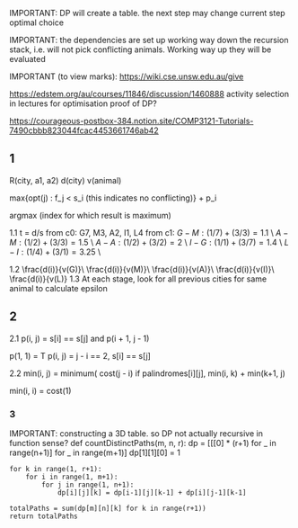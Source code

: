 <!-- SPDX-License-Identifier: zlib-acknowledgement -->

IMPORTANT: DP will create a table. the next step may change current step optimal choice

IMPORTANT: the dependencies are set up working way down the recursion stack, i.e. will not pick conflicting animals.
Working way up they will be evaluated


IMPORTANT (to view marks): https://wiki.cse.unsw.edu.au/give  

https://edstem.org/au/courses/11846/discussion/1460888
activity selection in lectures for optimisation proof of DP?

https://courageous-postbox-384.notion.site/COMP3121-Tutorials-7490cbbb823044fcac4453661746ab42

## 1
R(city, a1, a2)
d(city)
v(animal)

max{opt(j) : f_j < s_i (this indicates no conflicting)} + p_i

argmax (index for which result is maximum)

1.1
t = d/s
from c0:
G7, M3, A2, I1, L4
from c1:
$G-M: (1/7)+(3/3) = 1.1$ \\
$A-M: (1/2)+(3/3) = 1.5$ \\ 
$A-A: (1/2)+(3/2) = 2$ \\ 
$I-G: (1/1)+(3/7) = 1.4$ \\ 
$L-I: (1/4)+(3/1) = 3.25$ \\

1.2
    \frac{d(i)}{v(G)}\\
    \frac{d(i)}{v(M)}\\
    \frac{d(i)}{v(A)}\\
    \frac{d(i)}{v(I)}\\
    \frac{d(i)}{v(L)}
1.3
At each stage, look for all previous cities for same animal to calculate epsilon

## 2
2.1
p(i, j) = s[i] == s[j] and p(i + 1, j - 1)

p(1, 1) = T
p(i, j) = j - i == 2, s[i] == s[j]

2.2
min(i, j) = minimum(  cost(j - i) if palindromes[i][j],
                      min(i, k) + min(k+1, j)

min(i, i) = cost(1)

  

### 3
IMPORTANT: constructing a 3D table. so DP not actually recursive in function sense?
def countDistinctPaths(m, n, r):
    dp = [[[0] * (r+1) for _ in range(n+1)] for _ in range(m+1)]
    dp[1][1][0] = 1

    for k in range(1, r+1):
        for i in range(1, m+1):
            for j in range(1, n+1):
                dp[i][j][k] = dp[i-1][j][k-1] + dp[i][j-1][k-1]

    totalPaths = sum(dp[m][n][k] for k in range(r+1))
    return totalPaths

